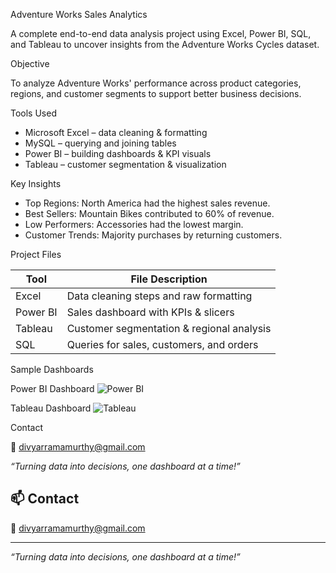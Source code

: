 Adventure Works Sales Analytics

A complete end-to-end data analysis project using Excel, Power BI, SQL, and Tableau to uncover insights from the Adventure Works Cycles dataset.

Objective

To analyze Adventure Works' performance across product categories, regions, and customer segments to support better business decisions.

Tools Used

- Microsoft Excel – data cleaning & formatting  
- MySQL – querying and joining tables  
- Power BI – building dashboards & KPI visuals  
- Tableau – customer segmentation & visualization

Key Insights

- Top Regions: North America had the highest sales revenue.
- Best Sellers: Mountain Bikes contributed to 60% of revenue.
- Low Performers: Accessories had the lowest margin.
- Customer Trends: Majority purchases by returning customers.

Project Files

| Tool       | File Description                          |
|------------|-------------------------------------------|
| Excel      | Data cleaning steps and raw formatting    |
| Power BI   | Sales dashboard with KPIs & slicers       |
| Tableau    | Customer segmentation & regional analysis |
| SQL        | Queries for sales, customers, and orders  |

Sample Dashboards

Power BI Dashboard
![Power BI](Images/dashboard_overview.png)

Tableau Dashboard
![Tableau](Images/customer_segments.png)

Contact

📧 [divyarramamurthy@gmail.com](mailto:divyarramamurthy@gmail.com)

_“Turning data into decisions, one dashboard at a time!”_

## 📫 Contact

📧 [divyarramamurthy@gmail.com](mailto:divyarramamurthy@gmail.com)

---
_“Turning data into decisions, one dashboard at a time!”_
